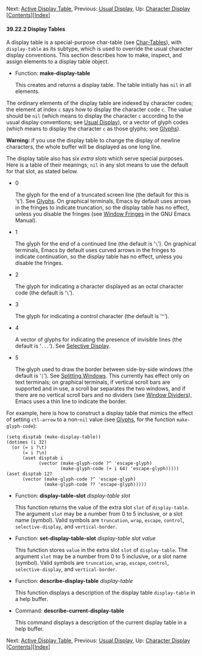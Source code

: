 <!-- This is the GNU Emacs Lisp Reference Manual
corresponding to Emacs version 27.2.

Copyright (C) 1990-1996, 1998-2021 Free Software Foundation,
Inc.

Permission is granted to copy, distribute and/or modify this document
under the terms of the GNU Free Documentation License, Version 1.3 or
any later version published by the Free Software Foundation; with the
Invariant Sections being "GNU General Public License," with the
Front-Cover Texts being "A GNU Manual," and with the Back-Cover
Texts as in (a) below.  A copy of the license is included in the
section entitled "GNU Free Documentation License."

(a) The FSF's Back-Cover Text is: "You have the freedom to copy and
modify this GNU manual.  Buying copies from the FSF supports it in
developing GNU and promoting software freedom." -->

<!-- Created by GNU Texinfo 6.7, http://www.gnu.org/software/texinfo/ -->

Next: [Active Display Table](Active-Display-Table.html), Previous: [Usual Display](Usual-Display.html), Up: [Character Display](Character-Display.html)   \[[Contents](index.html#SEC_Contents "Table of contents")]\[[Index](Index.html "Index")]

#### 39.22.2 Display Tables

A display table is a special-purpose char-table (see [Char-Tables](Char_002dTables.html)), with `display-table` as its subtype, which is used to override the usual character display conventions. This section describes how to make, inspect, and assign elements to a display table object.

*   Function: **make-display-table**

    This creates and returns a display table. The table initially has `nil` in all elements.

The ordinary elements of the display table are indexed by character codes; the element at index `c` says how to display the character code `c`. The value should be `nil` (which means to display the character `c` according to the usual display conventions; see [Usual Display](Usual-Display.html)), or a vector of glyph codes (which means to display the character `c` as those glyphs; see [Glyphs](Glyphs.html)).

**Warning:** if you use the display table to change the display of newline characters, the whole buffer will be displayed as one long line.

The display table also has six *extra slots* which serve special purposes. Here is a table of their meanings; `nil` in any slot means to use the default for that slot, as stated below.

*   0

    The glyph for the end of a truncated screen line (the default for this is ‘`$`’). See [Glyphs](Glyphs.html). On graphical terminals, Emacs by default uses arrows in the fringes to indicate truncation, so the display table has no effect, unless you disable the fringes (see [Window Fringes](https://www.gnu.org/software/emacs/manual/html_node/emacs/Fringes.html#Fringes) in the GNU Emacs Manual).

*   1

    The glyph for the end of a continued line (the default is ‘`\`’). On graphical terminals, Emacs by default uses curved arrows in the fringes to indicate continuation, so the display table has no effect, unless you disable the fringes.

*   2

    The glyph for indicating a character displayed as an octal character code (the default is ‘`\`’).

*   3

    The glyph for indicating a control character (the default is ‘`^`’).

*   4

    A vector of glyphs for indicating the presence of invisible lines (the default is ‘`...`’). See [Selective Display](Selective-Display.html).

*   5

    The glyph used to draw the border between side-by-side windows (the default is ‘`|`’). See [Splitting Windows](Splitting-Windows.html). This currently has effect only on text terminals; on graphical terminals, if vertical scroll bars are supported and in use, a scroll bar separates the two windows, and if there are no vertical scroll bars and no dividers (see [Window Dividers](Window-Dividers.html)), Emacs uses a thin line to indicate the border.

For example, here is how to construct a display table that mimics the effect of setting `ctl-arrow` to a non-`nil` value (see [Glyphs](Glyphs.html), for the function `make-glyph-code`):

    (setq disptab (make-display-table))
    (dotimes (i 32)
      (or (= i ?\t)
          (= i ?\n)
          (aset disptab i
                (vector (make-glyph-code ?^ 'escape-glyph)
                        (make-glyph-code (+ i 64) 'escape-glyph)))))
    (aset disptab 127
          (vector (make-glyph-code ?^ 'escape-glyph)
                  (make-glyph-code ?? 'escape-glyph)))))

*   Function: **display-table-slot** *display-table slot*

    This function returns the value of the extra slot `slot` of `display-table`. The argument `slot` may be a number from 0 to 5 inclusive, or a slot name (symbol). Valid symbols are `truncation`, `wrap`, `escape`, `control`, `selective-display`, and `vertical-border`.

<!---->

*   Function: **set-display-table-slot** *display-table slot value*

    This function stores `value` in the extra slot `slot` of `display-table`. The argument `slot` may be a number from 0 to 5 inclusive, or a slot name (symbol). Valid symbols are `truncation`, `wrap`, `escape`, `control`, `selective-display`, and `vertical-border`.

<!---->

*   Function: **describe-display-table** *display-table*

    This function displays a description of the display table `display-table` in a help buffer.

<!---->

*   Command: **describe-current-display-table**

    This command displays a description of the current display table in a help buffer.

Next: [Active Display Table](Active-Display-Table.html), Previous: [Usual Display](Usual-Display.html), Up: [Character Display](Character-Display.html)   \[[Contents](index.html#SEC_Contents "Table of contents")]\[[Index](Index.html "Index")]
